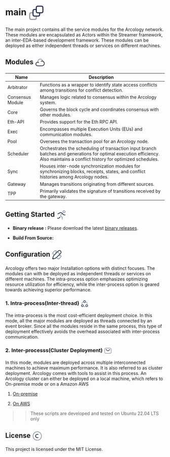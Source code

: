 <!-- # main  -->
<h1> main <img align="center" height="50" src="./img/three-square.svg">  </h1>

The main project contains all the service modules for the Arcology network. These modules are encapsulated as Actors within the Streamer framework, an inter-EDA-based development framework. These modules can be deployed as either independent threads or services on different machines.


<h2> Modules <img align="center" height="32" src="./img/cloud.svg">  </h2>

 Name           | Description                                                                                                                |
|------------------|----------------------------------------------------------------------------------------------------------------------------|
| Arbitrator       | Functions as a wrapper to identify state access conflicts among transitions for conflict detection.                       |
| Consensus Module | Manages logic related to consensus within the Arcology system.                                                              |
| Core             | Governs the block cycle and coordinates consensus with other modules.                                                      |
| Eth-API          | Provides support for the Eth RPC API.                                                                                      |
| Exec             | Encompasses multiple Execution Units (EUs) and communication modules.                                                      |
| Pool             | Oversees the transaction pool for an Arcology node.                                                                        |
| Scheduler        | Orchestrates the scheduling of transaction input branch batches and generations for optimal execution efficiency. Also maintains a conflict history for optimized schedules. |
| Sync             | Houses inter-node synchronization modules for synchronizing blocks, receipts, states, and conflict histories among Arcology nodes. |
| Gateway          | Manages transitions originating from different sources.                                                                    |
| TPP              | Primarily validates the signature of transitions received by the gateway.                                                  |                                                                                                                |

<h2> Getting Started <img align="center" height="32" src="./img/running2.svg">  </h2>

- **Binary release :** Please download the latest [binary releases](https://github.com/arcology-network/binary-releases/tags). 

- **Build From Source:** 


<h2> Configuration <img align="center" height="32" src="./img/ruler-cross-pen.svg">  </h2>

Arcology offers two major Installation options with distinct focuses. The modules can with be deployed as independent threads or services on different machines. The intra-process option emphasizes optimizing resource utilization for efficiency, while the inter-process option is geared towards achieving superior performance.

 <h3> 1. Intra-process(Inter-thread) <img align="center" height="25" src="./img/share-circle.svg">  </h3>

The intra-process is the most cost-efficient deployment choice. In this mode, all the major modules are deployed as threads connected by an event broker. Since all the modules reside in the same process, this type of deployment effectively avoids the overhead associated with inter-process communication.

 <h3>2. Inter-processs(Cluster Deployment)   <img align="center" height="25" src="./img/msg.svg">  </h3>

In this mode, modules are deployed across multiple interconnected machines to achieve maximum performance. It is also referred to as cluster deployment. Arcology comes with tools to assist in this process. An Arcology cluster can either be deployed on a local machine, which refers to On-premise mode or on a Amazon AWS 

1. [On-premise]() 

2. [On AWS](https://github.com/arcology-network/aws-ansible)

>> These scripts are developed and tested on Ubuntu 22.04 LTS only 


<h2> License  <img align="center" height="32" src="./img/copyright.svg">  </h2>

This project is licensed under the MIT License.
